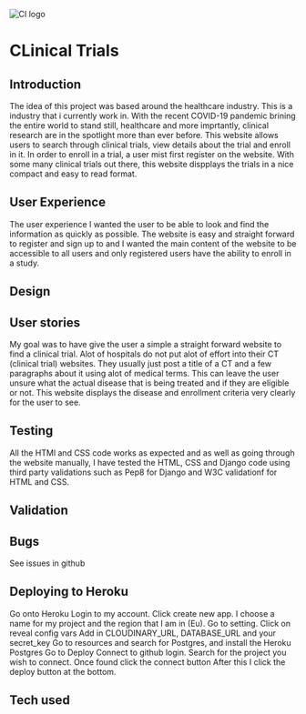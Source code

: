 ![CI logo](https://codeinstitute.s3.amazonaws.com/fullstack/ci_logo_small.png)
# CLinical Trials

## Introduction
The idea of this project was based around the healthcare industry. This is a industry that i currently work in. With the recent COVID-19 pandemic brining the entire world to stand still, healthcare and more imprtantly, clinical research are in the spotlight more than ever before. This website allows users to search through clinical trials, view details about the trial and enroll in it. In order to enroll in a trial, a user mist first register on the website. With some many clinical trials out there, this website dispplays the trials in a nice compact and easy to read format.

## User Experience
The user experience I wanted the user to be able to look and find the information as quickly as possible. The website is easy and straight forward to register and sign up to and I wanted the main content of the website to be accessible to all users and only registered users have the ability to enroll in a study.

## Design

## User stories
My goal was to have give the user a simple a straight forward website to find a clinical trial. Alot of hospitals do not put alot of effort into their CT (clinical trial) websites. They usually just post a title of a CT and a few paragraphs about it using alot of medical terms. This can leave the user unsure what the actual disease that is being treated and if they are eligible or not. This website displays the disease and enrollment criteria very clearly for the user to see.

## Testing
All the HTMl and CSS code works as expected and as well as going through the website manually, I have tested the HTML, CSS and Django code using third party validations such as Pep8 for Django and W3C validationf for HTML and CSS.

## Validation 

## Bugs
See issues in github

## Deploying to Heroku
Go onto Heroku
Login to my account.
Click create new app.
I choose a name for my project and the region that I am in (Eu).
Go to setting.
Click on reveal config vars
Add in CLOUDINARY_URL, DATABASE_URL and your secret_key
Go to resources and search for Postgres, and install the Heroku Postgres
Go to Deploy
Connect to github login.
Search for the project you wish to connect. Once found click the connect button After this I click the deploy button at the bottom.

## Tech used
